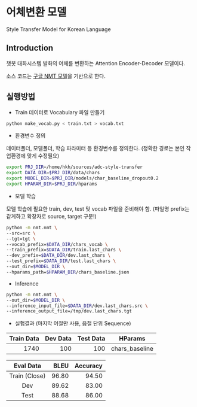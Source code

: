 # 어체변환 모델
Style Transfer Model for Korean Language

## Introduction
챗봇 대화시스템 발화의 어체를 변환하는 Attention Encoder-Decoder 모델이다.

소스 코드는 [구글 NMT 모델](https://github.com/tensorflow/nmt)을 기반으로 한다.

## 실행방법

* Train 데이터로 Vocabulary 파일 만들기

```sh
python make_vocab.py < train.txt > vocab.txt
```

* 환경변수 정의

데이터폴더, 모델폴더, 학습 파라미터 등 환경변수를 정의한다. (정확한 경로는 본인 작업환경에 맞게 수정필요)

```sh
export PRJ_DIR=/home/hkh/sources/adc-style-transfer
export DATA_DIR=$PRJ_DIR/data/chars
export MODEL_DIR=$PRJ_DIR/models/char_baseline_dropout0.2
export HPARAM_DIR=$PRJ_DIR/hparams
```

* 모델 학습

모델 학습에 필요한 train, dev, test 및 vocab 파일을 준비해야 함. (파일명 prefix는 같게하고 확장자로 source, target 구분!)
```sh
python -m nmt.nmt \
--src=src \
--tgt=tgt \
--vocab_prefix=$DATA_DIR/chars_vocab \
--train_prefix=$DATA_DIR/train.last_chars \
--dev_prefix=$DATA_DIR/dev.last_chars \
--test_prefix=$DATA_DIR/test.last_chars \
--out_dir=$MODEL_DIR \
--hparams_path=$HPARAM_DIR/chars_baseline.json
```

* Inference

```sh
python -m nmt.nmt \
--out_dir=$MODEL_DIR \
--inference_input_file=$DATA_DIR/dev.last_chars.src \
--inference_output_file=/tmp/dev.last_chars.tgt
```

* 실험결과 (마지막 어절만 사용, 음절 단위 Sequence)

Train Data | Dev Data | Test Data | HParams
---:| ---:| ---:| --- |
1740 | 100 | 100 | chars_baseline

Eval Data | BLEU | Accuracy
:---:| ---:| ---:|
Train (Close) | 96.80 | 94.50
Dev | 89.62 | 83.00
Test | 88.68 | 86.00
